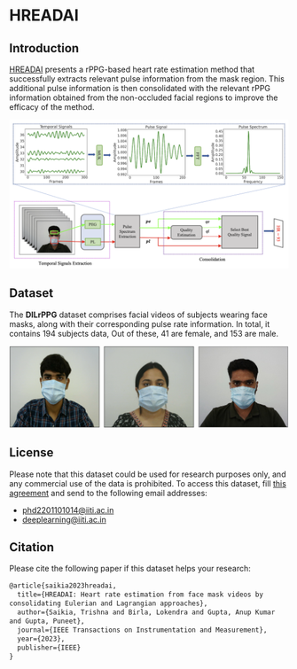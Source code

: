 # HREADAI

## Introduction
[HREADAI](https://ieeexplore.ieee.org/stamp/stamp.jsp?arnumber=10322664) presents a rPPG-based heart rate estimation method that successfully extracts relevant pulse information from the mask region. This additional pulse information is then consolidated with the relevant rPPG information obtained from the non-occluded facial regions to improve the efficacy of the method.

![HREADAI Method](./Figures/method.png)

## Dataset
The **DILrPPG** dataset comprises facial videos of subjects wearing face masks, along with their corresponding pulse rate information. In total, it contains 194 subjects data, Out of these, 41 are female, and 153 are male.

![Data Samples](./Figures/Data_samples.png)

## License

Please note that this dataset could be used for research purposes only, and any commercial use of the data is prohibited. To access this dataset, fill [this agreement](https://drive.google.com/file/d/1LErQYGR528b0rxjcgD0mpAliZ1QMS3H1/view?usp=sharing) and send to the following email addresses:
* phd2201101014@iiti.ac.in
* deeplearning@iiti.ac.in 

## Citation

Please cite the following paper if this dataset helps your research:

    @article{saikia2023hreadai,
      title={HREADAI: Heart rate estimation from face mask videos by consolidating Eulerian and Lagrangian approaches},
      author={Saikia, Trishna and Birla, Lokendra and Gupta, Anup Kumar and Gupta, Puneet},
      journal={IEEE Transactions on Instrumentation and Measurement},
      year={2023},
      publisher={IEEE}
    }

